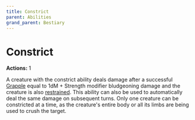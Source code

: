```yaml
---
title: Constrict
parent: Abilities
grand_parent: Bestiary
---
```


# Constrict
**Actions:** 1<br>

A creature with the constrict ability deals damage after a successful [Grapple](https://stormchaserroleplaying.com/stormchaserRPG/Combat/Melee/Grapple/) equal to 1dM + Strength modifier bludgeoning damage and the creature is also [restrained](https://stormchaserroleplaying.com/stormchaserRPG/Conditions/Restrained/). This ability can also be used to automatically deal the same damage on subsequent turns. Only one creature can be constricted at a time, as the creature's entire body or all its limbs are being used to crush the target.
